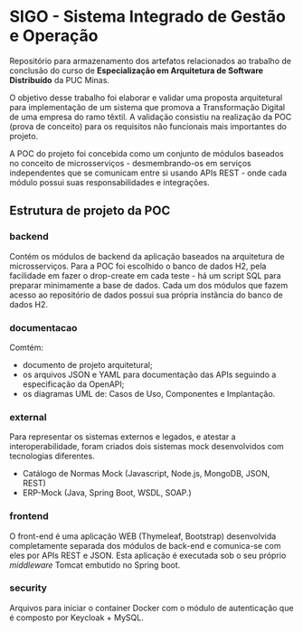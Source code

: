 # SIGO - Sistema Integrado de Gestão e Operação

Repositório para armazenamento dos artefatos relacionados ao trabalho de conclusão do curso de **Especialização em Arquitetura de Software Distribuído** da PUC Minas.

O objetivo desse trabalho foi elaborar e validar uma proposta arquitetural para implementação de um sistema que promova a Transformação Digital de uma empresa do ramo têxtil. A validação consistiu na realização da POC (prova de conceito) para os requisitos não funcionais mais importantes do projeto.

A POC do projeto foi concebida como um conjunto de módulos baseados no conceito de microsserviços - desmembrando-os em serviços independentes que se comunicam entre si usando APIs REST - onde cada módulo possui suas responsabilidades e integrações.

## Estrutura de projeto da POC
### backend
Contém os módulos de backend da aplicação baseados na arquitetura de microsserviços. Para a POC foi escolhido o banco de dados H2, pela facilidade em fazer o drop-create em cada teste - há um script SQL para preparar minimamente a base de dados. Cada um dos módulos que fazem acesso ao repositório de dados possui sua própria instância do banco de dados H2.

### documentacao
Comtém: 
* documento de projeto arquitetural;
* os arquivos JSON e YAML para documentação das APIs seguindo a especificação da OpenAPI; 
* os diagramas UML de: Casos de Uso, Componentes e Implantação.

### external
Para representar os sistemas externos e legados, e atestar a interoperabilidade, foram criados dois sistemas mock desenvolvidos com tecnologias diferentes.
* Catálogo de Normas Mock (Javascript, Node.js, MongoDB, JSON, REST)
* ERP-Mock (Java, Spring Boot, WSDL, SOAP.)

### frontend
O front-end é uma aplicação WEB (Thymeleaf, Bootstrap) desenvolvida completamente separada dos módulos de back-end e comunica-se com eles por APIs REST e JSON. Esta aplicação é executada sob o seu próprio *middleware* Tomcat embutido no Spring boot.
### security

Arquivos para iniciar o container Docker com o módulo de autenticação que é composto por Keycloak + MySQL.
